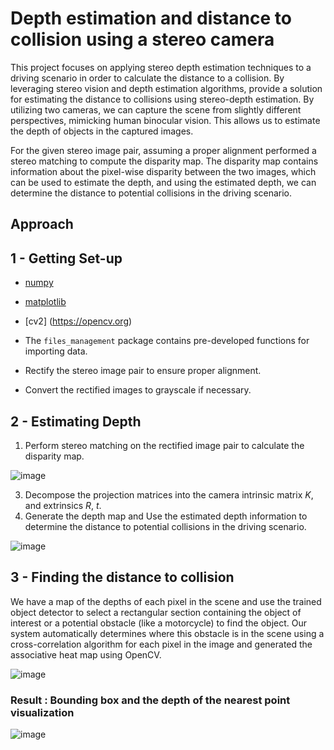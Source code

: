 # Depth estimation and distance to collision using a stereo camera

This project focuses on applying stereo depth estimation techniques to a driving scenario in order to calculate the distance to a collision. By leveraging stereo vision and depth estimation algorithms, provide a solution for estimating the distance to collisions using stereo-depth estimation. By utilizing two cameras, we can capture the scene from slightly different perspectives, mimicking human binocular vision. This allows us to estimate the depth of objects in the captured images.

For the given stereo image pair, assuming a proper alignment performed a stereo matching to compute the disparity map. The disparity map contains information about the pixel-wise disparity between the two images, which can be used to estimate the depth, and using the estimated depth, we can determine the distance to potential collisions in the driving scenario.

## Approach

## 1 - Getting Set-up

- [numpy](www.numpy.org) 
- [matplotlib](http://matplotlib.org)
- [cv2] (https://opencv.org) 
- The `files_management` package contains pre-developed functions for importing data.

- Rectify the stereo image pair to ensure proper alignment.
- Convert the rectified images to grayscale if necessary.

## 2 - Estimating Depth

1. Perform stereo matching on the rectified image pair to calculate the disparity map.

![image](https://github.com/satyapalsinh10/Stereo_Depth/assets/125583562/2807c210-9d43-4eae-8bfc-d64cf4671fcf)

  
3. Decompose the projection matrices into the camera intrinsic matrix $K$, and extrinsics $R$, $t$.
4. Generate the depth map and Use the estimated depth information to determine the distance to potential collisions in the driving scenario.

![image](https://github.com/satyapalsinh10/Stereo_Depth/assets/125583562/b8be320d-2e9a-4e9b-927a-430376356481)


## 3 - Finding the distance to collision

We have a map of the depths of each pixel in the scene and use the trained object detector to select a rectangular section containing the object of interest or a potential obstacle (like a motorcycle) to find the object. Our system automatically determines where this obstacle is in the scene using a cross-correlation algorithm for each pixel in the image and generated the associative heat map using OpenCV.

![image](https://github.com/satyapalsinh10/Stereo_Depth/assets/125583562/a6be9e95-1200-42e9-82eb-f10e00fd9456)


### Result : Bounding box and the depth of the nearest point visualization

![image](https://github.com/satyapalsinh10/Stereo_Depth/assets/125583562/baa3040e-7a9a-45f2-9fc4-cbe083266dad)


